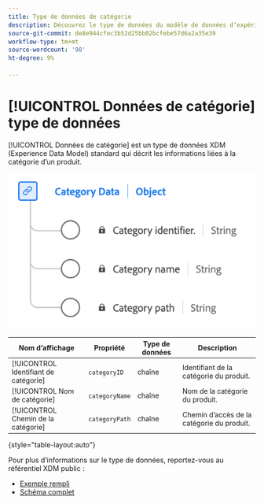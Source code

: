 ```yaml
---
title: Type de données de catégorie
description: Découvrez le type de données du modèle de données d’expérience (XDM) de données de catégorie.
source-git-commit: de8e944cfec3b52d25bb02bcfebe57d6a2a35e39
workflow-type: tm+mt
source-wordcount: '98'
ht-degree: 9%

---
```


# [!UICONTROL Données de catégorie] type de données

[!UICONTROL Données de catégorie] est un type de données XDM (Experience Data Model) standard qui décrit les informations liées à la catégorie d’un produit.

![Diagramme du type de données Catégorie .](../images/data-types/category-data.png)

| Nom d’affichage | Propriété | Type de données | Description |
|-----------------|--------------------|-----------|------------------------------------------|
| [!UICONTROL Identifiant de catégorie] | `categoryID` | chaîne | Identifiant de la catégorie du produit. |
| [!UICONTROL Nom de catégorie] | `categoryName` | chaîne | Nom de la catégorie du produit. |
| [!UICONTROL Chemin de la catégorie] | `categoryPath` | chaîne | Chemin d’accès de la catégorie du produit. |

{style="table-layout:auto"}

Pour plus d’informations sur le type de données, reportez-vous au référentiel XDM public :

* [Exemple rempli](https://github.com/adobe/xdm/blob/master/components/datatypes/categorydata.example.1.json)
* [Schéma complet](https://github.com/adobe/xdm/blob/master/components/datatypes/categorydata.schema.json)
